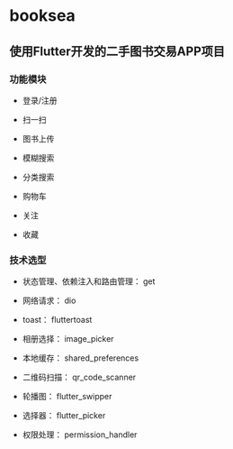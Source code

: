 # booksea

## 使用Flutter开发的二手图书交易APP项目

### 功能模块

+ 登录/注册

+ 扫一扫

+ 图书上传

+ 模糊搜索

+ 分类搜索

+ 购物车

+ 关注

+ 收藏

### 技术选型 

+ 状态管理、依赖注入和路由管理： get

+ 网络请求： dio
+ toast： fluttertoast
+ 相册选择： image_picker
+ 本地缓存： shared_preferences
+ 二维码扫描： qr_code_scanner
+ 轮播图： flutter_swipper
+ 选择器： flutter_picker
+ 权限处理： permission_handler

